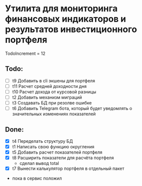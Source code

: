 # Утилита для мониторинга финансовых индикаторов и результатов инвестиционного портфеля

TodoIncrement = 12

## Todo:
- [ ] t9 Добавить в cli экшены для портфеля
- [ ] t11 Расчет средней доходности дня
- [ ] t10 Расчет дохода от курсовой разницы
- [ ] t2 Добавить механизм миграций
- [ ] t3 Создавать БД при резолве ошибке
- [ ] t6 Добавить Telegram бота, который будет уведомлять о значительных изменениях показателей

## Done:
- [x] t4 Переделать структуру БД
- [x] t1 Написать свою функцию округления
- [x] t5 Добавить расчет показателей портфеля
- [x] t8 Расширить показатели для расчёта портфеля
  - сделал вывод total
- [x] t7 Вынести калькулятор портфеля в отдельный пакет
 - пока в сервис положил
